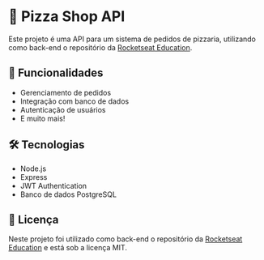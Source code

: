 # 🍕 Pizza Shop API

Este projeto é uma API para um sistema de pedidos de pizzaria, utilizando como back-end o repositório da [Rocketseat Education](https://github.com/rocketseat-education/pizzashop-api).

## 🚀 Funcionalidades

- Gerenciamento de pedidos
- Integração com banco de dados
- Autenticação de usuários
- E muito mais!

## 🛠️ Tecnologias

- Node.js
- Express
- JWT Authentication
- Banco de dados PostgreSQL

## 📜 Licença

Neste projeto foi utilizado como back-end o repositório da [Rocketseat Education](https://github.com/rocketseat-education/pizzashop-api) e está sob a licença MIT.

